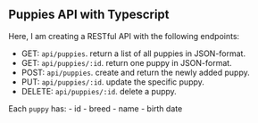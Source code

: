 ## Puppies API with Typescript

Here, I am creating a RESTful API with the following endpoints:

- GET: `api/puppies`. return a list of all puppies in JSON-format.
- GET: `api/puppies/:id`. return one puppy in JSON-format.
- POST: `api/puppies`. create and return the newly added puppy.
- PUT: `api/puppies/:id`. update the specific puppy.
- DELETE: `api/puppies/:id`. delete a puppy.

Each `puppy` has: 
    - id
    - breed
    - name
    - birth date

